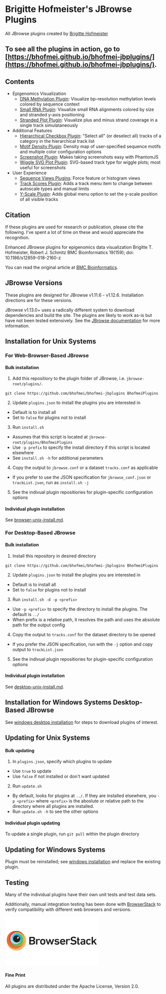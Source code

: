 # Brigitte Hofmeister's JBrowse Plugins
All JBrowse plugins created by [Brigitte Hofmeister](https://github.com/bhofmei)

To see all the plugins in action, go to [https://bhofmei.github.io/bhofmei-jbplugins/](https://bhofmei.github.io/bhofmei-jbplugins/).
-------------

## Contents
- Epigenomics Visualization
  - [DNA Methylation Plugin](https://github.com/bhofmei/jbplugin-methylation): Visualize bp-resolution methylation levels colored by sequence context
  - [Small RNA Plugin](https://github.com/bhofmei/jbplugin-smallrna): Visualize small RNA alignments colored by size and stranded y-axis positioning
  - [Stranded Plot Plugin](https://github.com/bhofmei/jbplugin-strandedplot): Visualize plus and minus strand coverage in a single track simulataneously
- Additional Features
  - [Hierarchical Checkbox Plugin](https://github.com/bhofmei/jbplugin-hierarchicalcheckbox): "Select all" (or deselect all) tracks of a category in the hierarchical track list
  - [Motif Density Plugin](https://github.com/bhofmei/jbplugin-motifdens.git): Density map of user-specified sequence motifs and multiple color configuration options
  - [Screenshot Plugin](https://github.com/bhofmei/jbplugin-screenshot): Makes taking screenshots easy with PhantomJS
  - [Wiggle SVG Plot Plugin](https://github.com/bhofmei/jbplugin-wigglesvg): SVG-based track type for wiggle plots; most useful for screenshots
- User Experience
  - [Sequence Views Plugins](https://github.com/bhofmei/jbplugin-seqview): Force feature or histogram views
  - [Track Scores Plugin](https://github.com/bhofmei/jbplugin-trackscores): Adds a track menu item to change between autoscale types and manual limits
  - [Y-Scale Plugin](https://github.com/bhofmei/jbplugin-yscale): Adds global menu option to set the y-scale position of all visible tracks

## Citation

If these plugins are used for research or publication, please cite the following. I've spent a lot of time on these and would appreciate the recognition.

Enhanced JBrowse plugins for epigenomics data visualization
Brigitte T. Hofmeister, Robert J. Schmitz
BMC Bioinformatics 19(159); doi: 10.1186/s12859-018-2160-z

You can read the original article at [BMC Bioinformatics](https://bmcbioinformatics.biomedcentral.com/articles/10.1186/s12859-018-2160-z).

## JBrowse Versions

These plugins are designed for JBrowse v1.11.6 - v1.12.6. Installation directions are for these versions.

JBrowse v1.13.0+ uses a radically different system to download dependencies and build the site. The plugins are likely to work as-is but have not been tested extensively. See the [JBrowse documentation](http://jbrowse.org/jbrowse-1-13-0-release/) for more information.

## Installation for Unix Systems

### For Web-Browser-Based JBrowse

#### Bulk installation
1. Add this repositiory to the plugin folder of JBrowse, i.e. `jbrowse-root/plugins/`.
```
git clone https://github.com/bhofmei/bhofmei-jbplugins BhofmeiPlugins
```
2. Update `plugins.json` to install the plugins you are interested in
  - Default is to install all
  - Set to `false` for plugins not to install
3. Run `install.sh`
  - Assumes that this script is located at `jbrowse-root/plugins/BhofmeiPlugins`
  - Use `-p prefix` to specify the install directory if this script is located elsewhere
  - See `install.sh -h` for additional parameters
4. Copy the output to `jbrowse.conf` or a dataset `tracks.conf` as applicable
  - If you prefer to use the JSON specification for `jbrowse_conf.json` or `trackList.json`, run as `install.sh -j`
5. See the indivual plugin repositiories for plugin-specific configuration options

#### Individual plugin installation
See [browser-unix-install.md](browser-unix-install.md).

### For Desktop-Based JBrowse
#### Bulk installation
1. Install this repository in desired directory
```
git clone https://github.com/bhofmei/bhofmei-jbplugins BhofmeiPlugins
```
2. Update `plugins.json` to install the plugins you are interested in
  - Default is to install all
  - Set to `false` for plugins not to install
3. Run `install.sh -d -p <prefix>`
  - Use `-p <prefix>` to specify the directory to install the plugins. The default is `../`
  - When prefix is a relative path, it resolves the path and uses the absolute path for the output config
4. Copy the output to `tracks.conf` for the dataset directory to be opened
  - If you prefer the JSON specification, run with the `-j` option and copy output to `trackList.json`
5. See the indivual plugin repositiories for plugin-specific configuration options

#### Individual plugin installation
See [desktop-unix-install.md](desktop-unix-install.md).

## Installation for Windows Systems Desktop-Based JBrowse
See [windows desktop installation](desktop-windows-install.md) for steps to download plugins of interest.

## Updating for Unix Systems

#### Bulk updating
1. In `plugins.json`, specify which plugins to update
  - Use `true` to update
  - Use `false` if not installed or don't want updated
2. Run `update.sh`
  - By default, looks for plugins at `../`. If they are installed elsewhere, you `-p <prefix>` where `<prefix>` is the aboslute or relative path to the directory where all plugins are installed.
  - Run `update.sh -h` to see the other options
 
#### Individual plugin updating
To update a single plugin, run `git pull` within the plugin directory

## Updating for Windows Systems

Plugin must be reinstalled; see [windows installation](desktop-windows-install.md) and replace the existing plugin.

## Testing

Many of the individual plugins have their own unit tests and test data sets.

Additionally, manual integration testing has been done with [BrowserStack](https://www.browserstack.com/) to verify compatibility with different web browsers and versions.

<a href="https://www.browserstack.com/"><img src="./img/browserstack-logo-600x315.png" height="157.5" width="300"></a>

#### Fine Print
All plugins are distributed under the Apache License, Version 2.0.
